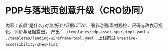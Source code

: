 # PDP与落地页创意升级（CRO协同）

内容：首屏“是什么/对谁/好处/证据/CTA”、细节动图/素材规格、尺码与改衣可视化、评价与证据露出。
产出：`./templates/pdp-asset-spec-tmpl.yaml` + `./templates/landing-wireframe-tmpl.yaml`；上线前过 `creative-accessibility-checklist`。
